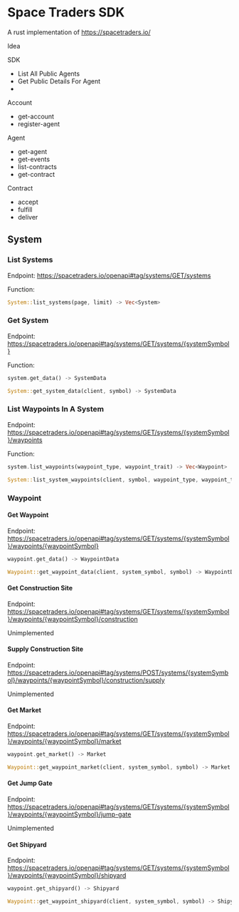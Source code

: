 # Space Traders SDK

A rust implementation of <https://spacetraders.io/>

Idea

SDK

- List All Public Agents
- Get Public Details For Agent
-

Account

- get-account
- register-agent

Agent

- get-agent
- get-events
- list-contracts
- get-contract

Contract

- accept
- fulfill
- deliver

## System

### List Systems

Endpoint: <https://spacetraders.io/openapi#tag/systems/GET/systems>

Function:

```rust
System::list_systems(page, limit) -> Vec<System>
```

### Get System

Endpoint: <https://spacetraders.io/openapi#tag/systems/GET/systems/{systemSymbol}>

Function:

```rust
system.get_data() -> SystemData

System::get_system_data(client, symbol) -> SystemData
```

### List Waypoints In A System

Endpoint: <https://spacetraders.io/openapi#tag/systems/GET/systems/{systemSymbol}/waypoints>

Function:

```rust
system.list_waypoints(waypoint_type, waypoint_trait) -> Vec<Waypoint>

System::list_system_waypoints(client, symbol, waypoint_type, waypoint_trait) -> Vec<Waypoint>
```

### Waypoint

#### Get Waypoint

Endpoint: <https://spacetraders.io/openapi#tag/systems/GET/systems/{systemSymbol}/waypoints/{waypointSymbol}>

```rust
waypoint.get_data() -> WaypointData

Waypoint::get_waypoint_data(client, system_symbol, symbol) -> WaypointData
```

#### Get Construction Site

Endpoint: <https://spacetraders.io/openapi#tag/systems/GET/systems/{systemSymbol}/waypoints/{waypointSymbol}/construction>

Unimplemented

#### Supply Construction Site

Endpoint: <https://spacetraders.io/openapi#tag/systems/POST/systems/{systemSymbol}/waypoints/{waypointSymbol}/construction/supply>

Unimplemented

#### Get Market

Endpoint: <https://spacetraders.io/openapi#tag/systems/GET/systems/{systemSymbol}/waypoints/{waypointSymbol}/market>

```rust
waypoint.get_market() -> Market

Waypoint::get_waypoint_market(client, system_symbol, symbol) -> Market
```

#### Get Jump Gate

Endpoint: <https://spacetraders.io/openapi#tag/systems/GET/systems/{systemSymbol}/waypoints/{waypointSymbol}/jump-gate>

Unimplemented

#### Get Shipyard

Endpoint: <https://spacetraders.io/openapi#tag/systems/GET/systems/{systemSymbol}/waypoints/{waypointSymbol}/shipyard>

```rust
waypoint.get_shipyard() -> Shipyard

Waypoint::get_waypoint_shipyard(client, system_symbol, symbol) -> Shipyard

```
